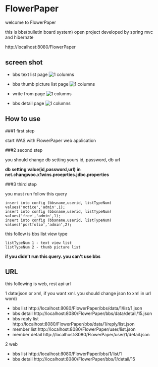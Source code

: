 FlowerPaper
===========

welcome to FlowerPaper

this is bbs(bulletin board system) open project developed by spring mvc and hibernate

http://localhost:8080/FlowerPaper

screen shot
------------

* bbs text list page
![1 columns](https://github.com/x1wins/FlowerPaper/blob/master/FlowerPaper/src/main/webapp/screen_shot/text_list.png?raw=true)

* bbs thumb picture list page
![1 columns](https://github.com/x1wins/FlowerPaper/blob/master/FlowerPaper/src/main/webapp/screen_shot/pic_list.png?raw=true)

* write from page
![1 columns](https://github.com/x1wins/FlowerPaper/blob/master/FlowerPaper/src/main/webapp/screen_shot/write_form.png?raw=true)

* bbs detail page
![1 columns](https://github.com/x1wins/FlowerPaper/blob/master/FlowerPaper/src/main/webapp/screen_shot/detail.png?raw=true)

How to use
------------

###1 first step

start WAS with FlowerPaper web application

###2 second step

you should change db setting yours id, password, db url

**db setting value(id,password,url) in net.changwoo.x1wins.proeprties.jdbc.properties**

###3 third step

you must run follow this query

    insert into config (bbsname,userid, listTypeNum) values('notice','admin',1);
    insert into config (bbsname,userid, listTypeNum) values('free','admin',1);
    insert into config (bbsname,userid, listTypeNum) values('portfolio','admin',2);

this follow is bbs list view type

    listTypeNum 1 - text view list
    listTypeNum 2 - thumb picture list


**if you didn't run this query. you can't use bbs**


URL
------------

this following is web, rest api url

1 data(json or xml, if you want xml. you should change json to xml in url word)
* bbs list
http://localhost:8080/FlowerPaper/bbs/data/1/list/1.json
* bbs detail
http://localhost:8080/FlowerPaper/bbs/data/detail/15.json
* bbs reply list
http://localhost:8080/FlowerPaper/bbs/data/1/reply/list.json
* member list
http://localhost:8080/FlowerPaper/user/list.json
* member detail
http://localhost:8080/FlowerPaper/user/1/detail.json


2 web
* bbs list
http://localhost:8080/FlowerPaper/bbs/1/list/1
* bbs detail
http://localhost:8080/FlowerPaper/bbs/1/detail/15
